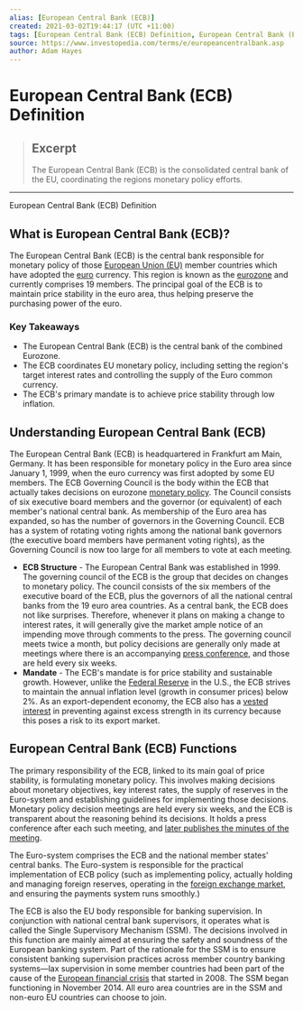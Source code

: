 ```yaml
---
alias: [European Central Bank (ECB)]
created: 2021-03-02T19:44:17 (UTC +11:00)
tags: [European Central Bank (ECB) Definition, European Central Bank (ECB) Definition]
source: https://www.investopedia.com/terms/e/europeancentralbank.asp
author: Adam Hayes
---
```


# European Central Bank (ECB) Definition

> ## Excerpt
> The European Central Bank (ECB) is the consolidated central bank of the EU, coordinating the regions monetary policy efforts.

---

European Central Bank (ECB) Definition
## What is European Central Bank (ECB)?

The European Central Bank (ECB) is the central bank responsible for monetary policy of those [European Union (EU)](https://www.investopedia.com/terms/e/europeanunion.asp) member countries which have adopted the [euro](https://www.investopedia.com/terms/e/euro.asp) currency. This region is known as the [eurozone](https://www.investopedia.com/terms/e/eurozone.asp) and currently comprises 19 members. The principal goal of the ECB is to maintain price stability in the euro area, thus helping preserve the purchasing power of the euro.

### Key Takeaways

-   The European Central Bank (ECB) is the central bank of the combined Eurozone.
-   The ECB coordinates EU monetary policy, including setting the region's target interest rates and controlling the supply of the Euro common currency.
-   The ECB's primary mandate is to achieve price stability through low inflation.

## Understanding European Central Bank (ECB)

The European Central Bank (ECB) is headquartered in Frankfurt am Main, Germany. It has been responsible for monetary policy in the Euro area since January 1, 1999, when the euro currency was first adopted by some EU members. The ECB Governing Council is the body within the ECB that actually takes decisions on eurozone [monetary policy](https://www.investopedia.com/terms/m/monetarypolicy.asp). The Council consists of six executive board members and the governor (or equivalent) of each member's national central bank. As membership of the Euro area has expanded, so has the number of governors in the Governing Council. ECB has a system of rotating voting rights among the national bank governors (the executive board members have permanent voting rights), as the Governing Council is now too large for all members to vote at each meeting.

-   **ECB Structure** - The European Central Bank was established in 1999. The governing council of the ECB is the group that decides on changes to monetary policy. The council consists of the six members of the executive board of the ECB, plus the governors of all the national central banks from the 19 euro area countries. As a central bank, the ECB does not like surprises. Therefore, whenever it plans on making a change to interest rates, it will generally give the market ample notice of an impending move through comments to the press. The governing council meets twice a month, but policy decisions are generally only made at meetings where there is an accompanying [press conference](https://www.investopedia.com/terms/p/press-conference.asp), and those are held every six weeks.
-   **Mandate** - The ECB's mandate is for price stability and sustainable growth. However, unlike the [Federal Reserve](https://www.investopedia.com/terms/f/federalreservesystem.asp) in the U.S., the ECB strives to maintain the annual inflation level (growth in consumer prices) below 2%. As an export-dependent economy, the ECB also has a [vested interest](https://www.investopedia.com/terms/v/vestedinterest.asp) in preventing against excess strength in its currency because this poses a risk to its export market.

## European Central Bank (ECB) Functions

The primary responsibility of the ECB, linked to its main goal of price stability, is formulating monetary policy. This involves making decisions about monetary objectives, key interest rates, the supply of reserves in the Euro-system and establishing guidelines for implementing those decisions. Monetary policy decision meetings are held every six weeks, and the ECB is transparent about the reasoning behind its decisions. It holds a press conference after each such meeting, and [later publishes the minutes of the meeting](https://www.investopedia.com/terms/e/ecbannouncement.asp).

The Euro-system comprises the ECB and the national member states' central banks. The Euro-system is responsible for the practical implementation of ECB policy (such as implementing policy, actually holding and managing foreign reserves, operating in the [foreign exchange market](https://www.investopedia.com/terms/forex/f/foreign-exchange-markets.asp), and ensuring the payments system runs smoothly.)

The ECB is also the EU body responsible for banking supervision. In conjunction with national central bank supervisors, it operates what is called the Single Supervisory Mechanism (SSM). The decisions involved in this function are mainly aimed at ensuring the safety and soundness of the European banking system. Part of the rationale for the SSM is to ensure consistent banking supervision practices across member country banking systems—lax supervision in some member countries had been part of the cause of the [European financial crisis](https://www.investopedia.com/terms/e/european-sovereign-debt-crisis.asp) that started in 2008. The SSM began functioning in November 2014. All euro area countries are in the SSM and non-euro EU countries can choose to join.
